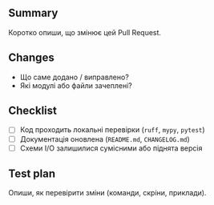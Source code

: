 ## Summary
Коротко опиши, що змінює цей Pull Request.

## Changes
- Що саме додано / виправлено?
- Які модулі або файли зачеплені?

## Checklist
- [ ] Код проходить локальні перевірки (`ruff`, `mypy`, `pytest`)
- [ ] Документація оновлена (`README.md`, `CHANGELOG.md`)
- [ ] Схеми I/O залишилися сумісними або піднята версія

## Test plan
Опиши, як перевірити зміни (команди, скріни, приклади).
